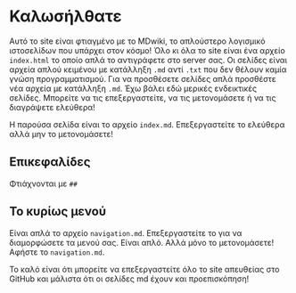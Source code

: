 # Καλωσήλθατε
Αυτό το site είναι φτιαγμένο με το MDwiki, το απλούστερο λογισμικό ιστοσελίδων που υπάρχει στον κόσμο!
Όλο κι όλα το site είναι ένα αρχείο `index.html` το οποίο απλά το αντιγράφετε στο server σας. Οι σελίδες είναι αρχεία απλού κειμένου με κατάλληξη `.md` αντί `.txt` που δεν θέλουν καμία γνώση προγραμματισμού.
Για να προσθέσετε σελίδες απλά προσθέστε νέα αρχεία με κατάλληξη `.md`.
Έχω βάλει εδώ μερικές ενδεικτικές σελίδες.
Μπορείτε να τις επεξεργαστείτε, να τις μετονομάσετε ή να τις διαγράψετε ελεύθερα!

Η παρούσα σελίδα είναι το αρχείο `index.md`. Επεξεργαστείτε το ελεύθερα αλλά μην το μετονομάσετε!

## Επικεφαλίδες
Φτιάχνονται με `##`

## Το κυρίως μενού
Είναι απλά το αρχείο `navigation.md`. Επεξεργαστείτε το για να διαμορφώσετε τα μενού σας. Είναι απλό. Αλλά μόνο το μετονομάσετε! Αφήστε το `navigation.md`.

Το καλό είναι ότι μπορείτε να επεξεργαστείτε όλο το site απευθείας στο GitHub και μάλιστα ότι οι σελίδες md έχουν και προεπισκόπηση!
